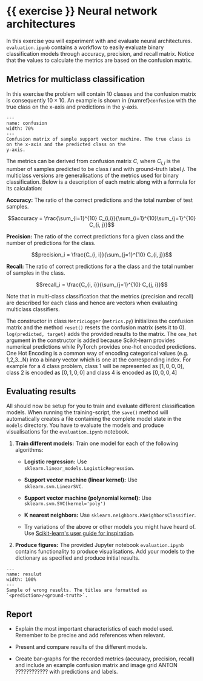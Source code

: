# {{ exercise }} Neural network architectures

In this exercise you will experiment with and evaluate  neural architectures. 
`evaluation.ipynb` contains a workflow to easily evaluate binary classification models through accuracy, precision, and recall matrix. Notice that the values to calculate the metrics are based on the confusion matrix.

## Metrics for multiclass classification

 In this exercise the problem  will contain $10$ classes and the confusion matrix is consequently
$10\times 10$. An example is shown in
{numref}`confusion` with the  true
class on the x-axis and predictions in the y-axis.

```{figure} ../img/confusion.jpg
---
name: confusion
width: 70%
---
Confusion matrix of sample support vector machine. The true class is
on the x-axis and the predicted class on the
y-axis.
```

The metrics can be derived from confusion matrix $C$, where $C_{i,j}$ is
the number of samples predicted to be class $i$ and with ground-truth
label $j$. The multiclass versions are generalisations of the metrics used for binary classification. Below is a description of each metric along with a formula for its calculation:

**Accuracy:** The ratio of the correct predictions and the total number of
test samples.

$$accuracy = \frac{\sum_{i=1}^{10} C_{i,i}}{\sum_{i=1}^{10}\sum_{j=1}^{10} C_{i, j}}$$

**Precision:** The ratio of the correct predictions for a given class and
the number of predictions for the class.

$$precision_i = \frac{C_{i, i}}{\sum_{j=1}^{10} C_{i, j}}$$

**Recall:** The ratio of correct predictions for a the class and the
total number of samples in the
class.

$$recall_i = \frac{C_{i, i}}{\sum_{j=1}^{10} C_{j, i}}$$

Note that in multi-class classification that the metrics (precision and recall) are described for each class and hence are vectors when evaluating multiclass classifiers.

The constructor in class `MetricLogger` (`metrics.py`) initializes the confusion matrix and the method  `reset()` resets the confusion matrix (sets it to 0). `log(predicted, target)` adds the provided results to the matrix. The `one_hot` argument in the constructor is added because Scikit-learn provides numerical predictions while PyTorch provides one-hot encoded predictions. One Hot Encoding is a common way of encoding categorical values (e.g. 1,2,3...N) into a binary vector which is one at the corresponding index. For example for a 4 class problem, class 1 will be represented as $[1,0,0,0]$, class 2 is encoded as $[0,1,0,0]$ and class 4 is encoded as $[0,0,0,4]$

## Evaluating results

All should now be setup for you to train and evaluate different classification models. When
running the training-script, the `save()` method will automatically creates a file
containing the complete model state in the `models` directory. You have to
evaluate the models and produce visualisations for the
`evaluation.ipynb` notebook.

1.  <i class="fas fa-exclamation-triangle required"></i> **Train different models:** Train one model for each of the
    following algorithms:

    - <i class="fas fa-exclamation-triangle required"></i> **Logistic regression:** Use `sklearn.linear_models.LogisticRegression`.

    - <i class="fas fa-exclamation-triangle required"></i> **Support vector machine (linear kernel):** Use `sklearn.svm.LinearSVC`.

    - <i class="fas fa-exclamation-triangle required"></i> **Support vector machine (polynomial kernel):** Use `sklearn.svm.SVC(kernel='poly')`

    - <i class="fas fa-exclamation-triangle required"></i> **K nearest neighbors:** Use `sklearn.neighbors.KNeighborsClassifier`.

    - <i class="fas fa-exclamation-triangle optional"></i> Try variations of the above or other models you might have heard
      of. Use [Scikit-learn's user guide for inspiration](https://scikit-learn.org/stable/supervised_learning.html).

2.  <i class="fas fa-exclamation-triangle required"></i> **Produce figures:** The provided Jupyter notebook `evaluation.ipynb` contains
    functionality to produce  visualisations. Add your models
    to the dictionary as specified and produce initial results.

```{figure} ../img/result.jpg
---
name: resulut
width: 100%
---
Sample of wrong results. The titles are formatted as `<prediction>/<ground-truth>`.
```

## <i class="fas fa-exclamation-triangle required"></i> Report

- <i class="fas fa-exclamation-triangle required"></i> Explain the most important characteristics of each model used.
  Remember to be precise and add references when relevant.

- <i class="fas fa-exclamation-triangle required"></i> Present and compare results of the different models.

- <i class="fas fa-exclamation-triangle required"></i> Create bar-graphs for the recorded metrics (accuracy, precision,
  recall) and include an example confusion matrix and image grid ANTON ???????????? with
  predictions and labels.

[^duck-label]: This is actually an example of Python's duck-typing system. The
    classes don't implement a common interface but just provide the
    method.
